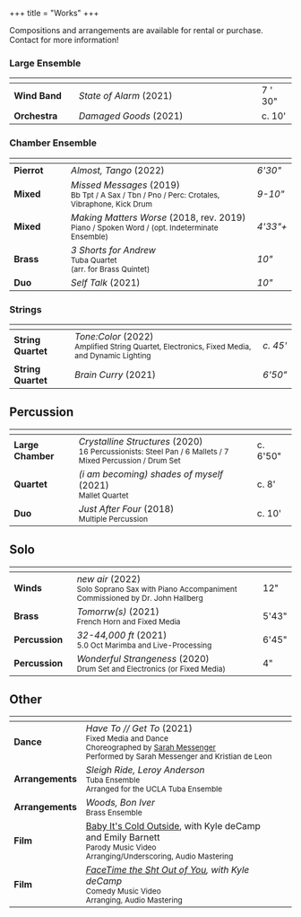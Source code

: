 +++
title = "Works"
+++


Compositions and arrangements are available for rental or purchase. Contact for more information!
### Large Ensemble

| <img width=100/>                             | <img width=400/>        | <img width=50/> |
| -------------------------------------------- | ----------------------- | --------------- |
| **Wind Band**<div style="width:100px"></div> | _State of Alarm_ (2021) | 7 ' 30"         |
| **Orchestra**                                | _Damaged Goods_  (2021) | c. 10'          |

### Chamber Ensemble

| <img width=100/> | <img width=400/>                                                                                            | <img width=50/> |
| ---------------- | ----------------------------------------------------------------------------------------------------------- | --------------- |
| **Pierrot**      | _Almost, Tango_ (2022)                                                                                      | *6'30"*         |
| **Mixed**        | _Missed Messages_ (2019)<br><sub>Bb Tpt / A Sax / Tbn / Pno / Perc: Crotales, Vibraphone, Kick Drum</sub>   | *9-10"*         |
| **Mixed**        | _Making Matters Worse_  (2018, rev. 2019)<br><sub>Piano / Spoken Word / (opt. Indeterminate Ensemble)</sub> | *4'33"+*        |
| **Brass**        | _3 Shorts for Andrew_<br><sub>Tuba Quartet<br>(arr. for Brass Quintet)</sub>                                | *10"*           |
| **Duo**          | _Self Talk_  (2021)<br>                                                                                     | *10"*           |

### Strings

| <img width=100/>   | <img width=400/>                                                                                                                                      |          |
| ------------------ | ----------------------------------------------------------------------------------------------------------------------------------------------------- | -------- |
| **String Quartet** | *Tone:Color* (2022)                                           <br><sub>Amplified String Quartet, Electronics, Fixed Media, and Dynamic Lighting</sub> | *c. 45'* |
| **String Quartet** | *Brain Curry* (2021)                                                                                                                                  | *6'50"*  |
## Percussion
| <img width=100/>  | <img width=400/>                                                                                                                                  |          |
| ----------------- | ------------------------------------------------------------------------------------------------------------------------------------------------- | -------- |
| **Large Chamber** | *Crystalline Structures* (2020)                          <br><sub>16 Percussionists: Steel Pan / 6 Mallets / 7 Mixed Percussion / Drum Set </sub> | c. 6'50" |
| **Quartet**       | *(i am becoming) shades of myself*  (2021)<br><sub>Mallet Quartet</sub>                                                                           | c. 8'    |
| **Duo**           | *Just After Four* (2018)                                        <br><sub>Multiple Percussion</sub>                                                | c. 10'   |
## Solo
| <img width=100/>   | <img width=400/>                                                                                                                                                     |       |
| ------------------ | -------------------------------------------------------------------------------------------------------------------------------------------------------------------- | ----- |
| **Winds**          | *new air* (2022)                                                       <br><sub>Solo Soprano Sax with Piano Accompaniment<br>Commissioned by Dr. John Hallberg</sub> | 12"   |
| **Brass**          | *Tomorrw(s)*  (2021)                                              <br><sub>French Horn and Fixed Media</sub>                                                         | 5'43" |
| **Percussion**     | *32-44,000 ft* (2021)                                            <br><sub>5.0 Oct Marimba and Live-Processing</sub>                                                  | 6'45" |
| **Percussion**<br> | *Wonderful Strangeness* (2020)                           <br><sub>Drum Set and Electronics (or Fixed Media)</sub>                                                    | 4"    |
## Other

| <img width=100/> | <img width=400/>                                                                                                                                                                                                                  |     |
| ---------------- | --------------------------------------------------------------------------------------------------------------------------------------------------------------------------------------------------------------------------------- | --- |
| **Dance**        | *Have To // Get To* (2021)                                      <br><sub>Fixed Media and Dance<br>Choreographed by [Sarah Messenger](https://www.sarahmessenger.com/) <br>Performed by Sarah Messenger and Kristian de Leon</sub> |     |
| **Arrangements** | *Sleigh Ride, Leroy Anderson*<br><sub>Tuba Ensemble   <br>Arranged for the UCLA Tuba Ensemble</sub>                                                                                                                               |     |
| **Arrangements** | *Woods, Bon Iver*<br><sub>Brass Ensemble</sub>                                                                                                                                                                                    |     |
| **Film**<br>     | [Baby It's Cold Outside](https://www.youtube.com/watch?v=9csweWktG84), with Kyle deCamp and Emily Barnett<br><sub>Parody Music Video  <br>Arranging/Underscoring, Audio Mastering</sub><br>                                       |     |
| **Film**         | *[FaceTime the Sht Out of You](https://www.youtube.com/watch?v=GVOg6lGmoW0), with Kyle deCamp* <br><sub>Comedy Music Video<br>Arranging, Audio Mastering</sub>                                                                    |     |
